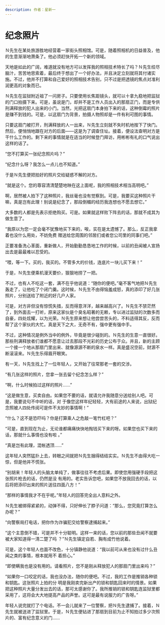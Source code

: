 ```yaml
---
description: 作者：星新一
---
```


# 纪念照片

&#x20;       Ｎ先生在某处旅游胜地经营着一家街头照相馆。可是，随着照相机的日益普及，他的生意渐渐地萧条了。他必须赶快开拓一个新的领域。

&#x20;       天地是如此的广阔，难道就没有地方可以发挥我的照相技术特长了吗？Ｎ先生绞尽脑汁，苦苦地思索着，最后终于想出了一个好办法，并且决定立刻就将其付诸实施。不过，他并不打算和自己爱好的照相技术告别，只不过是把透镜的焦点对准利润更高的对象而已。

&#x20;       Ｎ先生在监狱附近祖了一问房子。只要使用长焦距镜头，就可以十拿九稳地把监狱的门口拍摄下来。可是，虽说是门，却并不是工作人员出入的那扇正门，而是专供刑满释放的犯人出来的小门。当然，光把这扇门本身拍下来的话，这种倒霉的照片是赚不到钱的。可是，以这扇门为背景，拍摄人物照却是一件有利可图的事情。

&#x20;       只要这扇门被打开，刑满释放的人一出来，Ｎ先生立刻就不失时机地按下了快门。然后，便悄悄地跟在对方的后面——这是为了调查住址。接着，便设法查明对方是干什么工作的。剩下来的事情就是在适当的时候登门拜访，用彬彬有礼的口气说出这样的话了。

&#x20;       “您不打算买一张纪念照片吗？”

&#x20;       “纪念什么呀？我怎么一点儿也不知道。”

&#x20;       于是Ｎ先生便把拍好的照片交给疑惑不解的对方。

&#x20;       “就是这个。您的尊容清清楚楚地映在这上面呢，我的照相技术相当高明吧。”

&#x20;       啊，居然被人拍下了这种照片，我丝毫也没有觉察到。可是，我要买这种照片干嘛，真是岂有此理！别说是纪念了，那段倒楣的经历我连想也不愿去想它。”

&#x20;       大多数的人都是先表示拒绝购买。可是。如果就这样败下阵去的话，那就不成其为做生意了。

&#x20;       “我原以为您一定会毫不犹豫地买下来的，唉，实在是太遗憾了。那么，反正我拿着也没什么用处，不妨免费 赠送给您周围的邻居们或者您公司里的同事们吧。”

&#x20;       正要准备洗心革面，重新做人，开始勤勤恳恳地工作的时候，以前的丑闻被人宣扬出去是最最难以忍受的。

&#x20;       “喂，等一下。买的，我买的。不管多大的价钱，连底片一块儿买下来！”

&#x20;       于是，Ｎ先生便乘机漫天要价，狠狠地捞了一把。

&#x20;       不过，也有人不吃这一套，满不在乎他说道：“随你的便吧。”毫不客气地把Ｎ先生轰走了，让他吃了个闭门羹。这时候，Ｎ先生不由得恼羞成怒，真的添印了好几张照片，分别送给了附近的好几户人家。

&#x20;       可是，对方非但没有惊慌失措，反而得意洋洋，越来越高兴了。Ｎ先生不禁茫然了，到外面去一打听，原来这家伙是个臭名昭著的无赖，专以进过监狱的次数多而自豪，四处炫耀，以为光荣。Ｎ先生原来想让他尝尝苦头的，不料适得其反，反而帮了这个家伙的大忙。真是天下之大，无奇不有，强中更有强中手。

&#x20;       不过，这种情况是例外当中的例外，毕竟是很少碰到的。Ｎ先生的生意一直很好。那些刑满释放者们谁都不愿意让过去那段不光彩的历史公布于众。并且，新的主顾一个接一个地从那扇门里出来、就像源源不断的泉水一样。真是盛况空前，财源不断滚滚来。Ｎ先生乐得眉开眼笑。

&#x20;       有一天，Ｎ先生找上了一位年轻人，又开始了往常那老一套的交涉。

&#x20;       “有几张这样的照片，您拿一张去留个纪念怎么样？”

&#x20;       “啊，什么时候拍过这样的照片……”

&#x20;       “这是做生意，买卖自由。如果您不要的话，就请允许我随意分送给别人吧。可是，我要说句不中听的话，对 于像您这样年纪轻轻，大有前途的人来说，出狱纪念照被人四处传阅可是件不太妙的事情啊！”

&#x20;       “什么？这不是恐吓吗？你是打算乘人之危敲一笔竹杠吧？”

&#x20;       “可是，直到现在为止，无论谁都痛痛快快地掏钱买下来的呀。如果您也买下来的话，那就什么事情也没有啦 。”

&#x20;       “真是岂有此理，混帐透顶……”

&#x20;       这年轻人突然猛扑上去，转眼之间就把Ｎ先生捆得结结实实。Ｎ先生不由得大吃一惊，但是他并不慌张。

&#x20;       “别胡来！年轻人的头脑太单纯了，做事往往不考虑后果。即使您用强硬手段把这张照片枪去的话，仍然是没 有用的。老实告诉您吧，如果您不放我回去的话，以后将把添印出来的照片送往四面八方！”

&#x20;       “那样的事情我才不在乎呢。”年轻人的回答完全出人意料之外。

&#x20;       Ｎ先生被绑得紧紧的，动弹不得，只好伸长了脖子问道：“那么，您究竟打算怎么办呢？”

&#x20;       “向警察局打电话，把你作为诈骗犯交给警察逮捕起来。”

&#x20;       “这个主意倒不错，可是并不十分聪明。这样一来的话，您以前的那些丑闻不就要被大家知道得一清二楚了吗 ？”Ｎ先生镇定自若、胸有成竹他说着。

&#x20;       可是，这个年轻人也面不改色，十分镇静他说道：“我以前可从来也没有过什么丑闻之类的事情，根本就用不 着担心。”

&#x20;       “即使瞒我也是没有用的。请看照片，您不是刚从释放犯人的那扇门里出来吗？”

&#x20;       “如果你一口咬定的话，我也没办法，随你的便吧。不过，我的工作是推销各种锁和钥匙。这张照片上拍的分 明是我刚卖完新出产的锁和钥匙回来时的情景。如果把这种照片大量分发出去的话，那可太感谢你了。我所推销的锁和钥匙连监狱里都采用了，这将会大大地提高产品的声誉。这可是最有说服力的广告呀。”

&#x20;       年轻人说完就打了个电话。不一会儿就来了一位警察，把Ｎ先生逮捕了。接着，Ｎ先生就被送进了监狱里。于是，Ｎ先生便钻进了那扇到目前为止不知拍过多少次照片的、富有纪念意义的门……
